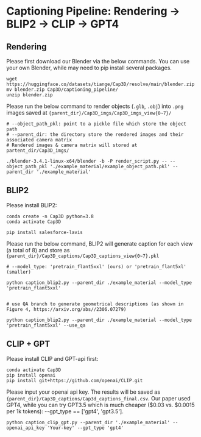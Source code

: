 # Captioning Pipeline: Rendering -> BLIP2 -> CLIP -> GPT4

## Rendering
Please first download our Blender via the below commands. You can use your own Blender, while may need to pip install several packages.

```
wget https://huggingface.co/datasets/tiange/Cap3D/resolve/main/blender.zip
mv blender.zip Cap3D/captioning_pipeline/
unzip blender.zip
```

Please run the below command to render objects (`.glb`, `.obj`) into `.png` images saved at `{parent_dir}/Cap3D_imgs/Cap3D_imgs_view{0~7}/`
```
# --object_path_pkl: point to a pickle file which store the object path
# --parent_dir: the directory store the rendered images and their associated camera matrix
# Rendered images & camera matrix will stored at partent_dir/Cap3D_imgs/

./blender-3.4.1-linux-x64/blender -b -P render_script.py -- --object_path_pkl './example_material/example_object_path.pkl' --parent_dir './example_material'
```

## BLIP2
Please install BLIP2:
```
conda create -n Cap3D python=3.8
conda activate Cap3D

pip install salesforce-lavis
```

Please run the below command, BLIP2 will generate caption for each view (a total of 8) and store as `{parent_dir}/Cap3D_captions/Cap3D_captions_view{0~7}.pkl`
```
# --model_type: 'pretrain_flant5xxl' (ours) or 'pretrain_flant5xl' (smaller)

python caption_blip2.py --parent_dir ./example_material --model_type 'pretrain_flant5xxl'


# use QA branch to generate geometrical descriptions (as shown in Figure 4, https://arxiv.org/abs//2306.07279)

python caption_blip2.py --parent_dir ./example_material --model_type 'pretrain_flant5xxl' --use_qa
```

## CLIP + GPT
Please install CLIP and GPT-api first:
```
conda activate Cap3D
pip install openai
pip install git+https://github.com/openai/CLIP.git
```

Please input your openai api key. The results will be saved as `{parent_dir}/Cap3D_captions/Cap3d_captions_final.csv`.
Our paper used GPT4, while you can try GPT3.5 which is much cheaper ($0.03 vs. $0.0015 per 1k tokens): --gpt_type == ['gpt4', 'gpt3.5'].

```
python caption_clip_gpt.py --parent_dir './example_material' --openai_api_key 'Your-key' --gpt_type 'gpt4'
```

